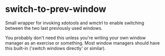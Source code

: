 # switch-to-prev-window 

Small wrapper for invoking xdotools and wmctrl to enable switching
between the two last previously used windows.

You probably don't need this unless you're writing your own window
manager as an exercise or something. Most window managers should have
this built-in ('switch windows directly' or similar).
